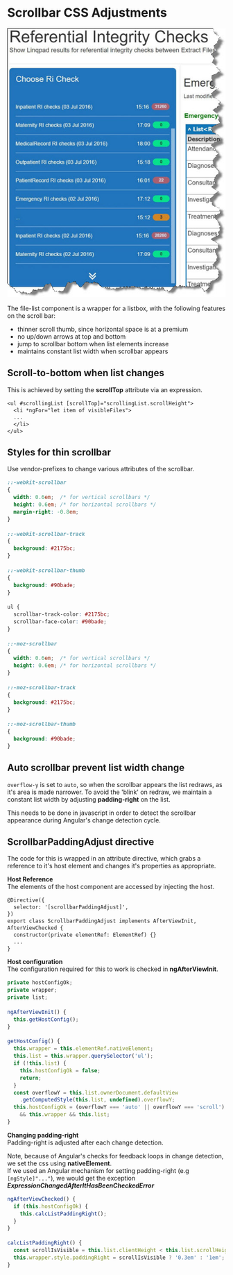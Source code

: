 # Scrollbar CSS Adjustments

![narrative dropdown](./images/Scrollbar_CSS_Adjustment.jpg)

The file-list component is a wrapper for a listbox, with the following features on the scroll bar:

- thinner scroll thumb, since horizontal space is at a premium
- no up/down arrows at top and bottom
- jump to scrollbar bottom when list elements increase
- maintains constant list width when scrollbar appears

## **Scroll-to-bottom when list changes**

This is achieved by setting the **scrollTop** attribute via an expression.

```html{1}
<ul #scrollingList [scrollTop]="scrollingList.scrollHeight">
  <li *ngFor="let item of visibleFiles">
  ...
  </li>
</ul>
```

## **Styles for thin scrollbar**

Use vendor-prefixes to change various attributes of the scrollbar.

```css
::-webkit-scrollbar
{
  width: 0.6em;  /* for vertical scrollbars */
  height: 0.6em; /* for horizontal scrollbars */
  margin-right: -0.8em;
}

::-webkit-scrollbar-track
{
  background: #2175bc;
}

::-webkit-scrollbar-thumb
{
  background: #90bade;
}

ul {
  scrollbar-track-color: #2175bc;
  scrollbar-face-color: #90bade;
}

::-moz-scrollbar
{
  width: 0.6em;  /* for vertical scrollbars */
  height: 0.6em; /* for horizontal scrollbars */
}

::-moz-scrollbar-track
{
  background: #2175bc;
}

::-moz-scrollbar-thumb
{
  background: #90bade;
}
```

## **Auto scrollbar prevent list width change**

`overflow-y` is set to `auto`, so when the scrollbar appears the list redraws, as it's area is made narrower. To avoid the 'blink' on redraw, we maintain a constant list width by adjusting **padding-right** on the list.  

This needs to be done in javascript in order to detect the scrollbar appearance during Angular's change detection cycle.

## **ScrollbarPaddingAdjust directive**  

The code for this is wrapped in an attribute directive, which grabs a reference to it's host element and changes it's properties as appropriate.

**Host Reference**  
The elements of the host component are accessed by injecting the host.  

```ts{5}
@Directive({
  selector: '[scrollbarPaddingAdjust]',
})
export class ScrollbarPaddingAdjust implements AfterViewInit, AfterViewChecked {
  constructor(private elementRef: ElementRef) {}
  ...
}
```

**Host configuration**  
The configuration required for this to work is checked in **ngAfterViewInit**.

```ts
private hostConfigOk;
private wrapper;
private list;

ngAfterViewInit() {
  this.getHostConfig();
}

getHostConfig() {
  this.wrapper = this.elementRef.nativeElement;
  this.list = this.wrapper.querySelector('ul');
  if (!this.list) {
    this.hostConfigOk = false;
    return;
  }
  const overflowY = this.list.ownerDocument.defaultView
    .getComputedStyle(this.list, undefined).overflowY;
  this.hostConfigOk = (overflowY === 'auto' || overflowY === 'scroll')
    && this.wrapper && this.list;
}
```

**Changing padding-right**  
Padding-right is adjusted after each change detection.  

Note, because of Angular's checks for feedback loops in change detection, we set the css using **nativeElement**.  
If we used an Angular mechanism for setting padding-right (e.g `[ngStyle]"..."`), we would get the exception ***ExpressionChangedAfterItHasBeenCheckedError*** 

```ts
ngAfterViewChecked() {
  if (this.hostConfigOk) {
    this.calcListPaddingRight();
  }
}

calcListPaddingRight() {
  const scrollIsVisible = this.list.clientHeight < this.list.scrollHeight;
  this.wrapper.style.paddingRight = scrollIsVisible ? '0.3em' : '1em';
}
```

